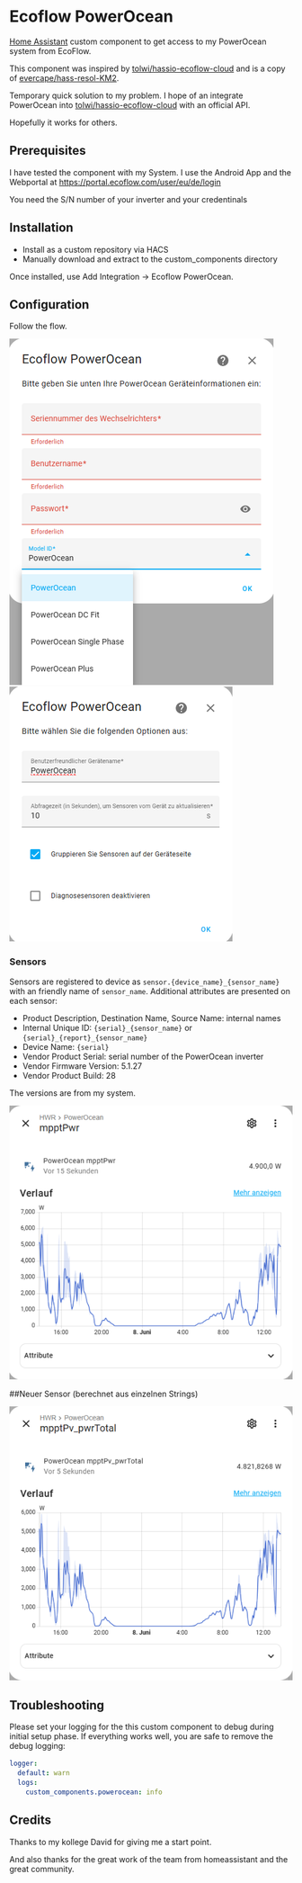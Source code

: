 <!-- prettier-ignore -->
# Ecoflow PowerOcean

[Home Assistant](https://home-assistant.io/) custom component to get access to my PowerOcean system from EcoFlow.

This component was inspired by [tolwi/hassio-ecoflow-cloud](https://github.com/tolwi/hassio-ecoflow-cloud) and is a copy of [evercape/hass-resol-KM2](https://github.com/evercape/hass-resol-KM2).

Temporary quick solution to my problem.
I hope of an integrate PowerOcean into [tolwi/hassio-ecoflow-cloud](https://github.com/tolwi/hassio-ecoflow-cloud) with an official API.

Hopefully it works for others.

## Prerequisites

I have tested the component with my System.
I use the Android App and the Webportal at https://portal.ecoflow.com/user/eu/de/login

You need the S/N number of your inverter and your credentinals

## Installation

- Install as a custom repository via HACS
- Manually download and extract to the custom_components directory

Once installed, use Add Integration -> Ecoflow PowerOcean.

## Configuration

Follow the flow.

![step 1](documentation/setup_step_1.PNG)
![step 2](documentation/setup_step_2.PNG)



### Sensors
Sensors are registered to device as `sensor.{device_name}_{sensor_name}` with an friendly name of `sensor_name`.
Additional attributes are presented on each sensor:
- Product Description, Destination Name, Source Name: internal names
- Internal Unique ID: `{serial}_{sensor_name}` or `{serial}_{report}_{sensor_name}`
- Device Name: `{serial}`
- Vendor Product Serial: serial number of the PowerOcean inverter
- Vendor Firmware Version: 5.1.27
- Vendor Product Build: 28

The versions are from my system.

![sensor](documentation/sensor.PNG)

##Neuer Sensor (berechnet aus einzelnen Strings)

![sensor](documentation/mpptPv_pwrTotal.PNG)


## Troubleshooting
Please set your logging for the this custom component to debug during initial setup phase. If everything works well, you are safe to remove the debug logging:

```yaml
logger:
  default: warn
  logs:
    custom_components.powerocean: info
```

## Credits

Thanks to my kollege David for giving me a start point.

And also thanks for the great work of the team from homeassistant and the great community.